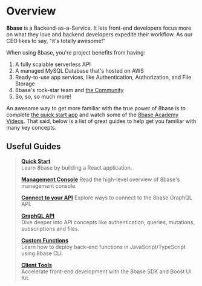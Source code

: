 # Overview

**8base** is a Backend-as-a-Service. It lets front-end developers focus more on what they love and backend developers expedite their workflow. As our CEO likes to say, "it's totally awesome!"

When using 8base, you're project benefits from having:

1. A fully scalable serverless API
2. A managed MySQL Database that's hosted on AWS
3. Ready-to-use app services, like Authentication, Authorization, and File Storage
4. 8base's rock-star team and [the Community](https://community.8base.com) 
5. So, so, so much more!

An awesome way to get more familiar with the true power of 8base is to complete [the quick start app](./quick-start) and watch some of the [8base Academy Videos](https://www.youtube.com/channel/UCQgTczr5z_O4SJ-3nkANOaw). That said, below is a list of great guides to help get you familiar with many key concepts.

## Useful Guides

> **[Quick Start](./quick-start)**  
> Learn 8base by building a React application.	
>
> **[Management Console](../8base-console)**
> Read the high-level overview of 8base's management console.	
>
> **[Connect to your API](./connecting-to-api)** 
> Explore ways to connect to the 8base GraphQL API.	
>
> **[GraphQL API](../8base-console/graphql-api)**  
> Dive deeper into API concepts like authentication, queries, mutations, subscriptions and files.	
>
> **[Custom Functions](../8base-console/custom-functions)**  
> Learn how to deploy back-end functions in JavaScript/TypeScript using 8base CLI.	
>
> **[Client Tools](../development-tools/sdk)**  
> Accelerate front-end development with the 8base SDK and Boost UI Kit.	
